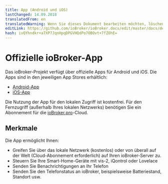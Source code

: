 ```yaml
---
title: App (Android und iOS)
lastChanged: 14.09.2018
translatedFrom: en
translatedWarning: Wenn Sie dieses Dokument bearbeiten möchten, löschen Sie bitte das Feld "translationsFrom". Andernfalls wird dieses Dokument automatisch erneut übersetzt
editLink: https://github.com/ioBroker/ioBroker.docs/edit/master/docs/de/cloud/app.md
hash: ivQYhndkr+a7XP7JqnHpqDPGVHQdPo7OBOvt+7fZOhE=
---
```

# Offizielle ioBroker-App
Das ioBroker-Projekt verfügt über offizielle Apps für Android und iOS. Die Apps sind in den jeweiligen App Stores erhältlich:

- [Android-App](https://play.google.com/store/apps/details?id=com.iobroker.visu&hl=en_US)
- [iOS-App](https://apps.apple.com/de/app/iobroker-visu/id1673095774)

Die Nutzung der App für den lokalen Zugriff ist kostenfrei. Für den Fernzugriff (außerhalb Ihres lokalen Netzwerks) benötigen Sie ein Abonnement für die [ioBroker.pro](https://iobroker.pro/www/pricing#remote)-Cloud.

## Merkmale
Die App ermöglicht Ihnen:

- Greifen Sie über das lokale Netzwerk (kostenlos) oder von überall auf der Welt (Cloud-Abonnement erforderlich) auf Ihren ioBroker-Server zu.
- Steuern Sie Ihre Smart-Home-Geräte mit vis-2, iQontrol oder Lovelace
- Senden Sie Benachrichtigungen an Ihr Telefon
- Senden Sie den Telefonstatus an ioBroker, beispielsweise Batteriestand, Standort usw.

